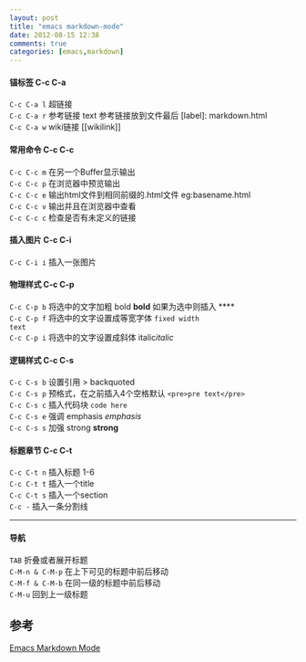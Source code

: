 ```yaml
---
layout: post
title: "emacs markdown-mode"
date: 2012-08-15 12:38
comments: true
categories: [emacs,markdown]
---
```


#### 锚标签 C-c C-a ####
`C-c C-a l` 超链接  
`C-c C-a r` 参考链接 text 参考链接放到文件最后 [label]: markdown.html  
`C-c C-a w` wiki链接 [[wikilink]]  

#### 常用命令 C-c C-c  ####
`C-c C-c m` 在另一个Buffer显示输出  
`C-c C-c p` 在浏览器中预览输出  
`C-c C-c e` 输出html文件到相同前缀的.html文件 eg:basename.html  
`C-c C-c v` 输出并且在浏览器中查看  
`C-c C-c c` 检查是否有未定义的链接  

#### 插入图片 C-c C-i  ####
`C-c C-i i` 插入一张图片

#### 物理样式 C-c C-p  ####
`C-c C-p b` 将选中的文字加粗 bold **bold** 如果为选中则插入 ****  
`C-c C-p f` 将选中的文字设置成等宽字体 <code>fixed width text</code>  
`C-c C-p i` 将选中的文字设置成斜体 italic*italic*  

#### 逻辑样式 C-c C-s ####
`C-c C-s b` 设置引用 > backquoted  
`C-c C-s p` 预格式，在之前插入4个空格默认 `<pre>pre text</pre>`  
`C-c C-s c` 插入代码块 <code>code here</code>  
`C-c C-s e` 强调 emphasis *emphasis*  
`C-c C-s s` 加强 strong **strong**  

#### 标题章节 C-c C-t ####
`C-c C-t n` 插入标题 1-6  
`C-c C-t t` 插入一个title  
`C-c C-t s` 插入一个section  
`C-c -` 插入一条分割线  

* * * * *
#### 导航 ####
`TAB` 折叠或者展开标题  
`C-M-n & C-M-p` 在上下可见的标题中前后移动  
`C-M-f & C-M-b` 在同一级的标题中前后移动  
`C-M-u` 回到上一级标题

## 参考 ##
[Emacs Markdown Mode](http://jblevins.org/projects/markdown-mode/)


